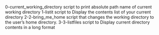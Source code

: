 0-current_working_directory script to print absolute path name of current working directory
1-listit script to Display the contents list of your current directory
2-2-bring_me_home script that changes the working directory to the user’s home directory.
3-3-listfiles script to Display current directory contents in a long format

